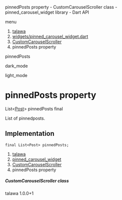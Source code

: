 




pinnedPosts property - CustomCarouselScroller class - pinned\_carousel\_widget library - Dart API







menu

1. [talawa](../../index.html)
2. [widgets/pinned\_carousel\_widget.dart](../../widgets_pinned_carousel_widget/widgets_pinned_carousel_widget-library.html)
3. [CustomCarouselScroller](../../widgets_pinned_carousel_widget/CustomCarouselScroller-class.html)
4. pinnedPosts property

pinnedPosts


dark\_mode

light\_mode




# pinnedPosts property


List<[Post](../../models_post_post_model/Post-class.html)>
pinnedPosts
final

List of pinnedposts.


## Implementation

```
final List<Post> pinnedPosts;
```

 


1. [talawa](../../index.html)
2. [pinned\_carousel\_widget](../../widgets_pinned_carousel_widget/widgets_pinned_carousel_widget-library.html)
3. [CustomCarouselScroller](../../widgets_pinned_carousel_widget/CustomCarouselScroller-class.html)
4. pinnedPosts property

##### CustomCarouselScroller class





talawa
1.0.0+1






